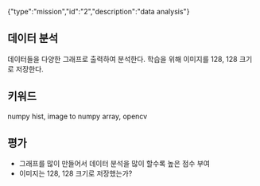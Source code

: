 {"type":"mission","id":"2","description":"data analysis"}
## 데이터 분석
데이터들을 다양한 그래프로 출력하여 분석한다.
학습을 위해 이미지를 128, 128 크기로 저장한다.
## 키워드
numpy hist, image to numpy array, opencv
## 평가
* 그래프를 많이 만들어서 데이터 분석을 많이 할수록 높은 점수 부여
* 이미지는 128, 128 크기로 저장했는가?

 
